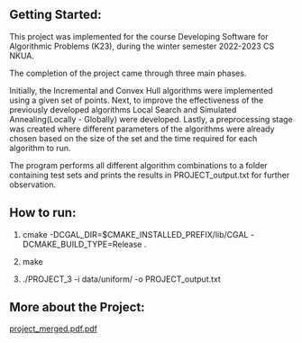## Getting Started:

This project was implemented for the course Developing Software for Algorithmic Problems (K23), during the winter semester 2022-2023 CS NKUA. 

The completion of the project came through three main phases. 

Initially, the Incremental and Convex Hull algorithms were implemented using a given set of points. Next, to improve the effectiveness of 
the previously developed algorithms Local Search and Simulated Annealing(Locally - Globally) were developed. Lastly, a preprocessing stage was created where different parameters of the algorithms were already chosen based on the size of the set and the time required for each algorithm to run. 

The program performs all different algorithm combinations to a folder containing test sets and prints the results in PROJECT_output.txt for further observation.

## How to run:

1. cmake -DCGAL_DIR=$CMAKE_INSTALLED_PREFIX/lib/CGAL -DCMAKE_BUILD_TYPE=Release .

2. make

3. ./PROJECT_3 -i data/uniform/ -o PROJECT_output.txt


## More about the Project:

[project_merged.pdf.pdf](https://github.com/panagiotiskon/Software-Development-for-Algorithmic-Problems-Full-Project/files/10792930/project_merged.pdf.pdf)


